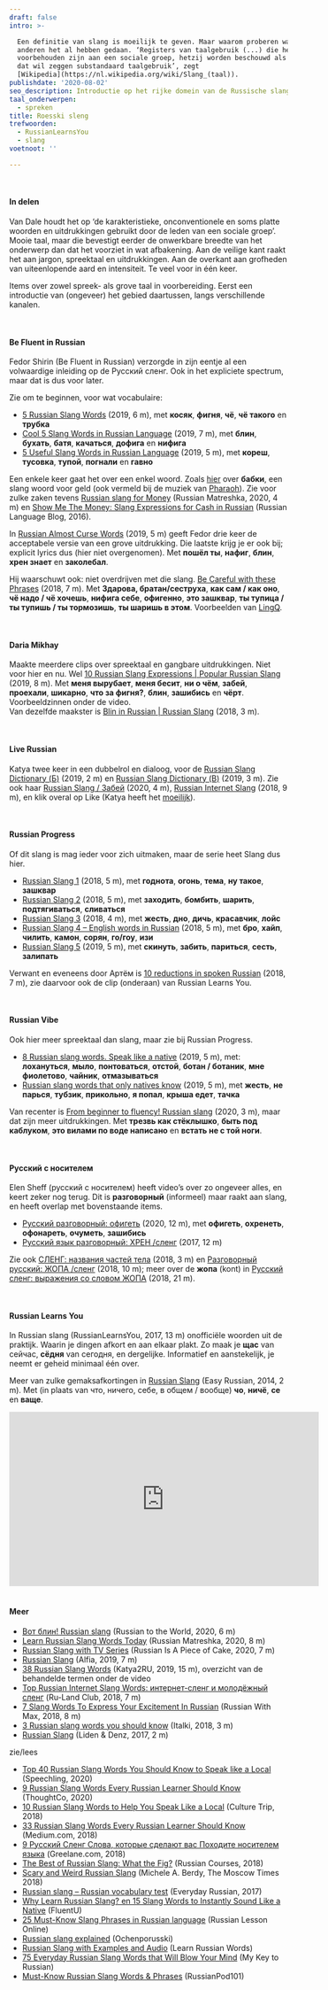 ```yaml
---
draft: false
intro: >-

  Een definitie van slang is moeilijk te geven. Maar waarom proberen wanneer
  anderen het al hebben gedaan. ‘Registers van taalgebruik (...) die hetzij
  voorbehouden zijn aan een sociale groep, hetzij worden beschouwd als “plat”,
  dat wil zeggen substandaard taalgebruik’, zegt
  [Wikipedia](https://nl.wikipedia.org/wiki/Slang_(taal)). 
publishdate: '2020-08-02'
seo_description: Introductie op het rijke domein van de Russische slang.
taal_onderwerpen:
  - spreken
title: Roesski sleng
trefwoorden:
  - RussianLearnsYou
  - slang
voetnoot: ''

---
```



<br/>

#### In delen

Van Dale houdt het op ‘de karakteristieke, onconventionele en soms platte woorden en uitdrukkingen gebruikt door de leden van een sociale groep’. Mooie taal, maar die bevestigt eerder de onwerkbare breedte van het onderwerp dan dat het voorziet in wat afbakening. Aan de veilige kant raakt het aan jargon, spreektaal en uitdrukkingen. Aan de overkant aan grofheden van uiteenlopende aard en intensiteit. Te veel voor in één keer.

Items over zowel spreek- als grove taal in voorbereiding. Eerst een introductie van (ongeveer) het gebied daartussen, langs verschillende kanalen.

 <br/>


#### Be Fluent in Russian

Fedor Shirin (Be Fluent in Russian) verzorgde in zijn eentje al een volwaardige inleiding op de Русский сленг. Ook in het expliciete spectrum, maar dat is dus voor later.

Zie om te beginnen, voor wat vocabulaire:


- [5 Russian Slang Words](https://youtu.be/jzQslF-zsz4) (2019, 6 m), met **косяк**, **фигня**, **чё**, **чё такого** en **трубка**
- [Cool 5 Slang Words in Russian Language](https://youtu.be/jNHhLAcCyTk) (2019, 7 m), met **блин**, **бухать**, **батя**, **качаться**, **дофига** en **нифига**
- [5 Useful Slang Words in Russian Language](https://www.youtube.com/watch?v=rRhJOSerbfQ) (2019, 5 m), met **кореш**, **тусовка**, **тупой**, **погнали** en **гавно**


Een enkele keer gaat het over een enkel woord. Zoals [hier](https://www.youtube.com/watch?v=gUS3LwST7x8) over **бабки**, een slang woord voor geld (ook vermeld bij de muziek van [Pharaoh](https://www.rusland1.nl/muziek/20200623-pharaoh-problemen/)). Zie voor zulke zaken tevens [Russian slang for Money](https://youtu.be/NIXfbvXwLB8) (Russian Matreshka, 2020, 4 m) en [Show Me The Money: Slang Expressions for Cash in Russian](https://blogs.transparent.com/russian/show-me-the-money-slang-expressions-for-cash-in-russian/) (Russian Language Blog, 2016).

In [Russian Almost Curse Words](https://www.youtube.com/watch?v=zBSSBL3yeDg) (2019, 5 m) geeft Fedor drie keer de acceptabele versie van een grove uitdrukking. Die laatste krijg je er ook bij; explicit lyrics dus (hier niet overgenomen). Met **пошёл ты**, **нафиг**, **блин**, **хрен знает** en **заколебал**. 

Hij waarschuwt ook: niet overdrijven met die slang. [Be Careful with these Phrases](https://www.youtube.com/watch?v=awrkJeP4WBo) (2018, 7 m). Met **Здарова, братан/сеструха**, **как сам / как оно**, **чё надо / чё хочешь**, **нифига себе**, **офигенно**, **это зашквар**, **ты тупица / ты тупишь / ты тормозишь**, **ты шаришь в этом**. Voorbeelden van [LingQ](https://www.lingq.com/en/learn-russian-online/).


<br/>
  

#### Daria Mikhay

Maakte meerdere clips over spreektaal en gangbare uitdrukkingen. Niet voor hier en nu. Wel [10 Russian Slang Expressions | Popular Russian Slang](https://www.youtube.com/watch?v=r4sWzo0H_HU) (2019, 8 m). Met **меня вырубает**, **меня бесит**, **ни о чём**, **забей**, **проехали**, **шикарно**, **что за фигня?**, **блин**, **зашибись** en **чёрт**. Voorbeeldzinnen onder de video. <br/>
Van dezelfde maakster is [Blin in Russian | Russian Slang](https://www.youtube.com/watch?v=ZgsoAG8CMFk) (2018, 3 m). 

<br/>

#### Live Russian

Katya twee keer in een dubbelrol en dialoog, voor de [Russian Slang Dictionary (Б)](https://youtu.be/OfXDEX47TvA) (2019, 2 m) en [Russian Slang Dictionary (В)](https://youtu.be/0S5hmFiufqs) (2019, 3 m). Zie ook haar [Russian Slang / Забей](https://youtu.be/4PSedyllAek) (2020, 4 m), [Russian Internet Slang](https://youtu.be/MtR56acE_OE) (2018, 9 m), en klik overal op Like (Katya heeft het [moeilijk](https://youtu.be/LQM03W64UTk)).

<br/>

#### Russian Progress

Of dit slang is mag ieder voor zich uitmaken, maar de serie heet Slang dus hier.

 

- [Russian Slang 1](https://www.youtube.com/watch?v=_9hw87S-t8M) (2018, 5 m), met **годнота**, **огонь**, **тема**, **ну такое**, **зашквар** 
- [Russian Slang 2](https://www.youtube.com/watch?v=Oq0ACiJAVPs) (2018, 5 m), met **заходить**, **бомбить**, **шарить**, **подтягиваться**, **сливаться**
- [Russian Slang 3](https://www.youtube.com/watch?v=9DRP9d0lTrY) (2018, 4 m), met **жесть**, **дно**, **дичь**, **красавчик**, **лойс**
- [Russian Slang 4 – English words in Russian](https://www.youtube.com/watch?v=gtbRYcJ6vyY) (2018, 5 m), met **бро**, **хайп**, **чилить**, **камон**, **сорян**, **го/гоу**, **изи**
- [Russian Slang 5](https://youtu.be/O6Wyv_xNwQo) (2019, 5 m), met **скинуть**, **забить**, **париться**, **сесть**, **залипать**


Verwant en eveneens door Артём is [10 reductions in spoken Russian](https://youtu.be/GKO9ramgAfE) (2018, 7 m), zie daarvoor ook de clip (onderaan) van Russian Learns You.

<br/> 

 
#### Russian Vibe

Ook hier meer spreektaal dan slang, maar zie bij Russian Progress.

 

- [8 Russian slang words. Speak like a native](https://www.youtube.com/watch?v=RTSNsWdClus) (2019, 5 m), met: **лохануться**, **мыло**, **понтоваться**, **отстой**, **ботан / ботаник**, **мне фиолетово**, **чайник**, **отмазываться**
- [Russian slang words that only natives know](https://www.youtube.com/watch?v=aVoCU7IzLSI) (2019, 5 m), met **жесть**, **не парься**, **тубзик**, **прикольно**, **я попал**, **крыша едет**, **тачка**

 Van recenter is [From beginner to fluency! Russian slang](https://youtu.be/CnbUvcPHlTA) (2020, 3 m), maar dat zijn meer uitdrukkingen. Met **трезвь как стёклышко**, **быть под каблуком**, **это вилами по воде написано** en **встать не с той ноги**.

 

 <br/>

#### Pусский с носителем

Elen Sheff (русский с носителем) heeft video’s over zo ongeveer alles, en keert zeker nog terug. Dit is **разговорный** (informeel) maar raakt aan slang, en heeft overlap met bovenstaande items.


- [Русский разговорный: офигеть](https://www.youtube.com/watch?v=yENm79smSEM) (2020, 12 m), met **офигеть**, **охренеть**, **офонареть**, **очуметь**, **зашибись**
- [Русский язык разговорный: ХРЕН /сленг](https://www.youtube.com/watch?v=aU8xS1HKt0Y) (2017, 12 m)


Zie ook [СЛЕНГ: названия частей тела](https://youtu.be/IJyUmbTfUs8) (2018, 3 m) en [Разговорный русский: ЖОПА /сленг](https://youtu.be/Pvjx5Bh9-uE) (2018, 10 m); meer over de **жопа** (kont) in [Русский сленг: выражения со словом ЖОПА](https://youtu.be/IjFdlAmbm-I) (2018, 21 m).

 

<br/>

#### Russian Learns You

In Russian slang (RussianLearnsYou, 2017, 13 m) onofficiële woorden uit de praktijk. Waarin je dingen afkort en aan elkaar plakt. Zo maak je **щас** van сейчас, **сёдня** van сегодня, en dergelijke. Informatief en aanstekelijk, je neemt er geheid minimaal één over.



Meer van zulke gemaksafkortingen in [Russian Slang](https://www.youtube.com/watch?v=jn22TezZXFU) (Easy Russian, 2014, 2 m). Met (in plaats van что, ничего, себе, в общем / вообще) **чо**, **ничё**, **се** en **ваще**.

  

<iframe width="560" height="315" src="https://www.youtube.com/embed/L3uZ7a_mfBk" frameborder="0" allow="accelerometer; autoplay; encrypted-media; gyroscope; picture-in-picture" allowfullscreen></iframe>

 
<br/>
<br/>
 

#### Meer


- [Вот блин! Russian slang](https://youtu.be/lWqQvbgJAi0) (Russian to the World, 2020, 6 m)
- [Learn Russian Slang Words Today](https://youtu.be/tlWVl_oDtEg) (Russian Matreshka, 2020, 8 m)
- [Russian Slang with TV Series](https://youtu.be/80eTLI0E2t4) (Russian Is A Piece of Cake, 2020, 7 m)
- [Russian Slang](https://youtu.be/xCBa_DOTEc0) (Alfia, 2019, 7 m)
- [38 Russian Slang Words](https://www.youtube.com/watch?v=N4vqLOLC7w0) (Katya2RU, 2019, 15 m), overzicht van de behandelde termen onder de video
- [Top Russian Internet Slang Words: интернет-сленг и молодёжный сленг](https://youtu.be/4smJdMU6yh0) (Ru-Land Club, 2018, 7 m)
- [7 Slang Words To Express Your Excitement In Russian](https://youtu.be/ZKPY8gslDqc) (Russian With Max, 2018, 8 m)
- [3 Russian slang words you should know](https://youtu.be/C3ywOEcy-uw) (Italki, 2018, 3 m)
- [Russian Slang](https://youtu.be/9_Aoes7wfuU) (Liden & Denz, 2017, 2 m)

 

zie/lees

- [Top 40 Russian Slang Words You Should Know to Speak like a Local](https://speechling.com/blog/top-40-russian-slang-words-you-should-know-to-speak-like-a-local/) (Speechling, 2020) 
- [9 Russian Slang Words Every Russian Learner Should Know](https://www.thoughtco.com/russian-slang-words-4172691) (ThoughtCo, 2020)
- [10 Russian Slang Words to Help You Speak Like a Local](https://theculturetrip.com/europe/russia/articles/10-russian-slang-words-to-help-you-speak-like-a-local/) (Culture Trip, 2018)
- [33 Russian Slang Words Every Russian Learner Should Know](https://medium.com/the-linguist-on-language/33-russian-slang-words-every-russian-learner-should-know-e44b2f3a3e7b) (Medium.com, 2018)
- [9 Русский Сленг Слова, которые сделают вас Походите носителем языка](https://www.greelane.com/ru/языки/русский/russian-slang-words-4172691/) (Greelane.com, 2018)
- [The Best of Russian Slang: What the Fig?](https://www.russiancourses.com/blog/russian-slang-202/) (Russian Courses, 2018)
- [Scary and Weird Russian Slang](https://www.themoscowtimes.com/2018/01/12/scary-and-weird-russian-slang-a60172) (Michele A. Berdy, The Moscow Times 2018)
- [Russian slang – Russian vocabulary test](https://everydayrussianlanguage.com/en/russian-vocabulary-tests/russian-slang/) (Everyday Russian, 2017)
- [Why Learn Russian Slang? en 15 Slang Words to Instantly Sound Like a Native](https://www.fluentu.com/blog/russian/russian-slang/) (FluentU) 
- [25 Must-Know Slang Phrases in Russian language](https://www.russianlessononline.com/25-must-know-slang-phrases-in-russian-language/) (Russian Lesson Online) 
- [Russian slang explained](https://ochenporusski.com/russian-slang/) (Ochenporusski)
- [Russian Slang with Examples and Audio](https://learnrussianwords.com/tag/russian-slang/) (Learn Russian Words)
- [75 Everyday Russian Slang Words that Will Blow Your Mind](https://mykeytorussian.com/russian-slang-words-for-beginners/) (My Key to Russian)
- [Must-Know Russian Slang Words & Phrases](https://www.russianpod101.com/lesson-library/must-know-russian-slang-words-phrases/) (RussianPod101)

 

 